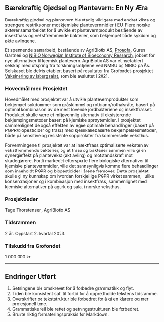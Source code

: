 ## Bærekraftig Gjødsel og Plantevern: En Ny Æra

Bærekraftig gjødsel og plantevern ble stadig viktigere med endret klima og strengere restriksjoner mot kjemiske plantevernmidler i EU. Flere norske aktører samarbeidet for å utvikle et plantevernprodukt bestående av insektfrass og vekstfremmende bakterier, som bekjempet både sykdom og økte avlingene.

Et spennende samarbeid, bestående av AgriBiotix AS, [Pronofa](https://no.linkedin.com/company/pronofa?trk=public%5Fpost%5Freshare-text), Guren Gartneri og [NIBIO Norwegian Institute of Bioeconomy Research](https://no.linkedin.com/company/nibio?trk=public%5Fpost%5Freshare-text), jobbet for nye alternativer til kjemisk plantevern. AgriBiotix AS var et nyetablert selskap med utspring fra forskningsmiljøene ved NMBU og NIBIO på Ås. Selskapet ble delvis etablert basert på resultater fra Grofondet-prosjektet [Vaksinering av isbergsalat](https://www.norgesgruppen.no/om-oss/om-oss-hjem/ambisjonene-i-praksis/vaksinerer-salaten/), som ble avsluttet i 2021.

### Hovedmål med Prosjektet

Hovedmålet med prosjektet var å utvikle plantevernprodukter som bekjempet sykdommer som gråskimmel og rotbrann/rothalsråte, basert på optimal kombinasjon av de mest lovende jordbakteriene og insektfrasset. Produktet skulle være et miljøvennlig alternativ til eksisterende bekjempingsmetoder basert på kjemiske sprøytemidler. I prosjektet sammenlignet de også effekten av egne optimale behandlinger (basert på PGPR/biopesticider og frass) med kjemikaliebaserte bekjempelsesmetoder, både på sensitive og resistente soppisolater fra kommersielle veksthus.

Forventningene til prosjektet var at insektfrass optimaliserte veksten av vekstfremmende bakterier, og at frass og bakterier sammen ville gi en synergieffekt på plantevekst (økt avling) og motstandskraft mot skadegjørere. Fordi markedet etterspurte flere biologiske alternativer til kjemiske plantevernmidler, ville det sannsynligvis komme flere behandlinger som inneholdt PGPR og biopesticider i årene fremover. Dette prosjektet skulle gi ny kunnskap om hvordan forskjellige PGPR virket sammen, i ulike konsentrasjoner og i kombinasjon med insektfrass, sammenlignet med kjemiske alternativer på agurk og salat i norske veksthus.

### Prosjektleder

Tage Thorstensen, AgriBiotix AS

### Tidsrammen

2 år. Oppstart 2. kvartal 2023.

### Tilskudd fra Grofondet

1 000 000 kr

---

## Endringer Utført

1. Setningene ble omskrevet for å forbedre grammatikk og flyt.
2. Tiden ble konsistent satt til fortid for å opprettholde tekstens tidsramme.
3. Overskrifter og tekststruktur ble forbedret for å gi en klarere og mer profesjonell tone.
4. Grammatiske feil ble rettet og setningsstrukturen ble forbedret.
5. Brukte riktig formateringspraksis for Markdown.